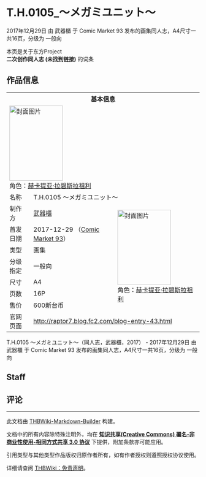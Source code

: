 # T.H.0105_～メガミユニット～

<!-- source html: G:\repos\THBWiki-Markdown-Builder\THBWikiMarkdown\Temp\main\8\85\ns0%3AT%2EH%2E0105_%EF%BD%9E%E3%83%A1%E3%82%AC%E3%83%9F%E3%83%A6%E3%83%8B%E3%83%83%E3%83%88%EF%BD%9E.html -->

2017年12月29日 由 武器櫃 于 Comic Market 93 发布的画集同人志，A4尺寸一共16页，分级为 一般向

本页是关于东方Project  
 **二次创作同人志 (未找到链接)** 的词条
## 作品信息

<table><tbody><tr><th colspan="3">基本信息</th></tr><tr><td class="cover-artwork-mobile" colspan="2"><a href="./文件-T.H.0105_～メガミユニット～封面.jpg.md" class="image" title="封面图片"><img alt="封面图片" src="https://upload.thwiki.cc/thumb/3/31/T.H.0105_%EF%BD%9E%E3%83%A1%E3%82%AC%E3%83%9F%E3%83%A6%E3%83%8B%E3%83%83%E3%83%88%EF%BD%9E%E5%B0%81%E9%9D%A2.jpg/139px-T.H.0105_%EF%BD%9E%E3%83%A1%E3%82%AC%E3%83%9F%E3%83%A6%E3%83%8B%E3%83%83%E3%83%88%EF%BD%9E%E5%B0%81%E9%9D%A2.jpg" decoding="async" loading="lazy" width="139" height="196" srcset="https://upload.thwiki.cc/thumb/3/31/T.H.0105_%EF%BD%9E%E3%83%A1%E3%82%AC%E3%83%9F%E3%83%A6%E3%83%8B%E3%83%83%E3%83%88%EF%BD%9E%E5%B0%81%E9%9D%A2.jpg/208px-T.H.0105_%EF%BD%9E%E3%83%A1%E3%82%AC%E3%83%9F%E3%83%A6%E3%83%8B%E3%83%83%E3%83%88%EF%BD%9E%E5%B0%81%E9%9D%A2.jpg 1.5x, https://upload.thwiki.cc/thumb/3/31/T.H.0105_%EF%BD%9E%E3%83%A1%E3%82%AC%E3%83%9F%E3%83%A6%E3%83%8B%E3%83%83%E3%83%88%EF%BD%9E%E5%B0%81%E9%9D%A2.jpg/277px-T.H.0105_%EF%BD%9E%E3%83%A1%E3%82%AC%E3%83%9F%E3%83%A6%E3%83%8B%E3%83%83%E3%83%88%EF%BD%9E%E5%B0%81%E9%9D%A2.jpg 2x" data-file-width="600" data-file-height="848"></a><div class="cover-char">角色：<a href="./赫卡提亚·拉碧斯拉祖利.md" title="赫卡提亚·拉碧斯拉祖利">赫卡提亚·拉碧斯拉祖利</a></div></td>
</tr><tr><td class="label">名称</td><td colspan="2"> T.H.0105 ～メガミユニット～ </td></tr><tr><td class="label">制作方</td><td><a href="./武器櫃.md" title="武器櫃">武器櫃</a></td><td class="cover-artwork" rowspan="7" style="min-width:196px;"><a href="./文件-T.H.0105_～メガミユニット～封面.jpg.md" class="image" title="封面图片"><img alt="封面图片" src="https://upload.thwiki.cc/thumb/3/31/T.H.0105_%EF%BD%9E%E3%83%A1%E3%82%AC%E3%83%9F%E3%83%A6%E3%83%8B%E3%83%83%E3%83%88%EF%BD%9E%E5%B0%81%E9%9D%A2.jpg/139px-T.H.0105_%EF%BD%9E%E3%83%A1%E3%82%AC%E3%83%9F%E3%83%A6%E3%83%8B%E3%83%83%E3%83%88%EF%BD%9E%E5%B0%81%E9%9D%A2.jpg" decoding="async" loading="lazy" width="139" height="196" srcset="https://upload.thwiki.cc/thumb/3/31/T.H.0105_%EF%BD%9E%E3%83%A1%E3%82%AC%E3%83%9F%E3%83%A6%E3%83%8B%E3%83%83%E3%83%88%EF%BD%9E%E5%B0%81%E9%9D%A2.jpg/208px-T.H.0105_%EF%BD%9E%E3%83%A1%E3%82%AC%E3%83%9F%E3%83%A6%E3%83%8B%E3%83%83%E3%83%88%EF%BD%9E%E5%B0%81%E9%9D%A2.jpg 1.5x, https://upload.thwiki.cc/thumb/3/31/T.H.0105_%EF%BD%9E%E3%83%A1%E3%82%AC%E3%83%9F%E3%83%A6%E3%83%8B%E3%83%83%E3%83%88%EF%BD%9E%E5%B0%81%E9%9D%A2.jpg/277px-T.H.0105_%EF%BD%9E%E3%83%A1%E3%82%AC%E3%83%9F%E3%83%A6%E3%83%8B%E3%83%83%E3%83%88%EF%BD%9E%E5%B0%81%E9%9D%A2.jpg 2x" data-file-width="600" data-file-height="848"></a><div class="cover-char">角色：<a href="./赫卡提亚·拉碧斯拉祖利.md" title="赫卡提亚·拉碧斯拉祖利">赫卡提亚·拉碧斯拉祖利</a></div></td>
</tr><tr><td class="label">首发日期</td><td>2017-12-29&#160;（<a href="/展会作品列表?e=Comic+Market%2393">Comic Market 93</a>）</td></tr><tr><td class="label">类型</td><td>画集</td></tr><tr><td class="label">分级指定</td><td>一般向</td></tr><tr><td class="label">尺寸</td><td>A4</td></tr><tr><td class="label">页数</td><td>16P</td></tr><tr><td class="label">售价</td><td>600新台币</td></tr>
<tr><td class="label">官网页面</td><td colspan="2"><a rel="nofollow" class="external free" href="http://raptor7.blog.fc2.com/blog-entry-43.html">http://raptor7.blog.fc2.com/blog-entry-43.html</a></td></tr></tbody></table>

T.H.0105 ～メガミユニット～（同人志，武器櫃，2017） - 2017年12月29日 由 武器櫃 于 Comic Market 93 发布的画集同人志，A4尺寸一共16页，分级为 一般向
## Staff
## 评论




---

此文档由 [THBWiki-Markdown-Builder](https://github.com/Delsin-Yu/THBWiki-Markdown-Builder) 构建。

文档中的所有内容除特殊注明外，均在 [**知识共享(Creative Commons) 署名-非商业性使用-相同方式共享 3.0 协议**](https://creativecommons.org/licenses/by-sa/3.0/deed.zh-hans) 下提供，附加条款亦可能应用。

引用类型与其他类型作品版权归原作者所有，如有作者授权则遵照授权协议使用。

详细请查阅 [THBWiki：免责声明](https://thbwiki.cc/THBWiki:%E5%85%8D%E8%B4%A3%E5%A3%B0%E6%98%8E)。

